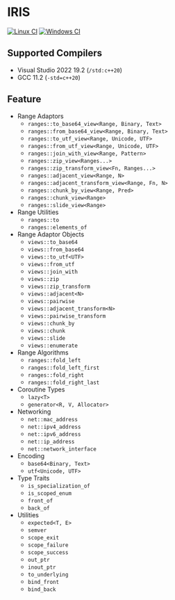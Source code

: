 
# IRIS

[![Linux CI](https://github.com/Ramirisu/iris/actions/workflows/linux.yml/badge.svg)](https://github.com/Ramirisu/iris/actions/workflows/linux.yml)
[![Windows CI](https://github.com/Ramirisu/iris/actions/workflows/windows.yml/badge.svg)](https://github.com/Ramirisu/iris/actions/workflows/windows.yml)

## Supported Compilers

* Visual Studio 2022 19.2 (`/std:c++20`)
* GCC 11.2 (`-std=c++20`)

## Feature

* Range Adaptors
  * `ranges::to_base64_view<Range, Binary, Text>`
  * `ranges::from_base64_view<Range, Binary, Text>`
  * `ranges::to_utf_view<Range, Unicode, UTF>`
  * `ranges::from_utf_view<Range, Unicode, UTF>`
  * `ranges::join_with_view<Range, Pattern>`
  * `ranges::zip_view<Ranges...>`
  * `ranges::zip_transform_view<Fn, Ranges...>`
  * `ranges::adjacent_view<Range, N>`
  * `ranges::adjacent_transform_view<Range, Fn, N>`
  * `ranges::chunk_by_view<Range, Pred>`
  * `ranges::chunk_view<Range>`
  * `ranges::slide_view<Range>`
* Range Utilities
  * `ranges::to`
  * `ranges::elements_of`
* Range Adaptor Objects
  * `views::to_base64`
  * `views::from_base64`
  * `views::to_utf<UTF>`
  * `views::from_utf`
  * `views::join_with`
  * `views::zip`
  * `views::zip_transform`
  * `views::adjacent<N>`
  * `views::pairwise`
  * `views::adjacent_transform<N>`
  * `views::pairwise_transform`
  * `views::chunk_by`
  * `views::chunk`
  * `views::slide`
  * `views::enumerate`
* Range Algorithms
  * `ranges::fold_left`
  * `ranges::fold_left_first`
  * `ranges::fold_right`
  * `ranges::fold_right_last`
* Coroutine Types
  * `lazy<T>`
  * `generator<R, V, Allocator>`
* Networking
  * `net::mac_address`
  * `net::ipv4_address`
  * `net::ipv6_address`
  * `net::ip_address`
  * `net::network_interface`
* Encoding
  * `base64<Binary, Text>`
  * `utf<Unicode, UTF>`
* Type Traits
  * `is_specialization_of`
  * `is_scoped_enum`
  * `front_of`
  * `back_of`
* Utilities
  * `expected<T, E>`
  * `semver`
  * `scope_exit`
  * `scope_failure`
  * `scope_success`
  * `out_ptr`
  * `inout_ptr`
  * `to_underlying`
  * `bind_front`
  * `bind_back`

